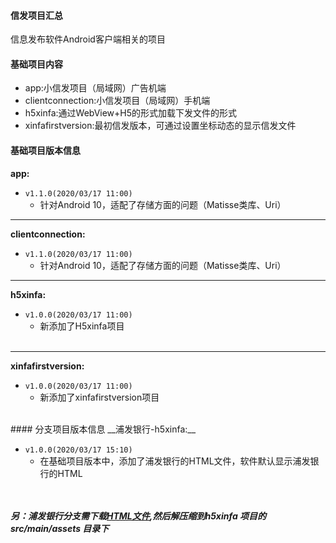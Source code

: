 #### 信发项目汇总
信息发布软件Android客户端相关的项目

#### 基础项目内容
* app:小信发项目（局域网）广告机端
* clientconnection:小信发项目（局域网）手机端
* h5xinfa:通过WebView+H5的形式加载下发文件的形式
* xinfafirstversion:最初信发版本，可通过设置坐标动态的显示信发文件

#### 基础项目版本信息
 __app:__
 
* `v1.1.0(2020/03/17 11:00)`
    + 针对Android 10，适配了存储方面的问题（Matisse类库、Uri）
            
__________________

__clientconnection:__

* `v1.1.0(2020/03/17 11:00)`
    + 针对Android 10，适配了存储方面的问题（Matisse类库、Uri）

__________________

__h5xinfa:__    

* `v1.0.0(2020/03/17 11:00)` 
    + 新添加了H5xinfa项目
    <br>


__________________

__xinfafirstversion:__  

* `v1.0.0(2020/03/17 11:00)`
    + 新添加了xinfafirstversion项目 
    
<br>
#### 分支项目版本信息
__浦发银行-h5xinfa:__  

* `v1.0.0(2020/03/17 15:10)`  
    + 在基础项目版本中，添加了浦发银行的HTML文件，软件默认显示浦发银行的HTML    
  <br>  
  <br>

___另：浦发银行分支需下载[HTML文件](https://pan.baidu.com/s/1jtuUsKcbQb8MJJX08W_Z5g),然后解压缩到h5xinfa
项目的 src/main/assets 目录下___ 

<br>
<br>

